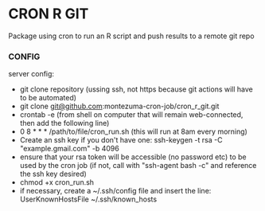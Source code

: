 # CRON R GIT

Package using cron to run an R script and push results to a remote git repo

### CONFIG

server config:

- git clone repository (ussing ssh, not https because git actions will have to be automated)
- git clone git@github.com:montezuma-cron-job/cron_r_git.git
- crontab -e (from shell on computer that will remain web-connected, then add the following line)
- 0 8 * * * /path/to/file/cron_run.sh (this will run at 8am every morning)
- Create an ssh key if you don't have one: ssh-keygen -t rsa -C "example.gmail.com" -b 4096
- ensure that your rsa token will be accessible (no password etc) to be used by the cron job (if not, call with "ssh-agent bash -c" and reference the ssh key desired)
- chmod +x cron_run.sh
- if necessary, create a ~/.ssh/config file and insert the line: UserKnownHostsFile ~/.ssh/known_hosts
